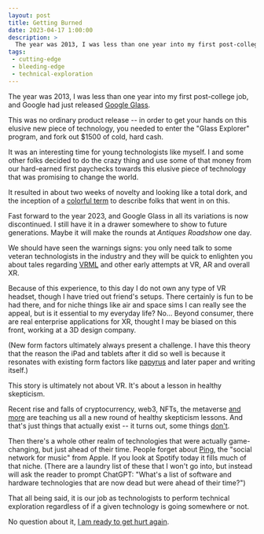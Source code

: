 ```yaml
---
layout: post
title: Getting Burned
date: 2023-04-17 1:00:00
description: >
  The year was 2013, I was less than one year into my first post-college job, and Google had just released Google Glass.
tags:
 - cutting-edge
 - bleeding-edge
 - technical-exploration
---
```


The year was 2013, I was less than one year into my first post-college job, and Google had just released
[Google Glass](https://en.wikipedia.org/wiki/Google_Glass).

This was no ordinary product release -- in order to get your hands on this elusive new piece of technology, you needed
to enter the "Glass Explorer" program, and fork out $1500 of cold, hard cash.

It was an interesting time for young technologists like myself. I and some other folks decided to do the crazy thing
and use some of that money from our hard-earned first paychecks towards this elusive piece of technology that was
promising to change the world.

It resulted in about two weeks of novelty and looking like a total dork, and the inception of a
[colorful term](https://www.techopedia.com/definition/30095/glasshole) to describe folks that went in on this.

Fast forward to the year 2023, and Google Glass in all its variations is now discontinued. I still have it in a drawer
somewhere to show to future generations. Maybe it will make the rounds at _Antiques Roadshow_ one day.

We should have seen the warnings signs: you only need talk to some veteran technologists in the industry and they will
be quick to enlighten you about tales regarding [VRML](https://en.wikipedia.org/wiki/VRML) and other early attempts at
VR, AR and overall XR.

Because of this experience, to this day I do not own any type of VR headset, though I have tried out friend's setups.
There certainly is fun to be had there, and for niche things like air and space sims I can really see the appeal, but
is it essential to my everyday life? No... Beyond consumer, there are real enterprise applications for XR, thought I
may be biased on this front, working at a 3D design company.

(New form factors ultimately always present a challenge. I have this theory that the reason the iPad and tablets after
it did so well is because it resonates with existing form factors like [papyrus](https://en.wikipedia.org/wiki/Papyrus)
and later paper and writing itself.)

This story is ultimately not about VR. It's about a lesson in healthy skepticism.

Recent rise and falls of cryptocurrency, web3, NFTs, the metaverse [and more](https://en.wikipedia.org/wiki/FTX) are
teaching us all a new round of healthy skepticism lessons. And that's just things that actually exist -- it turns out,
some things [don't](https://en.wikipedia.org/wiki/Theranos).

Then there's a whole other realm of technologies that were actually game-changing, but just ahead of their time. People
forget about [Ping](https://en.wikipedia.org/wiki/ITunes_Ping), the "social network for music" from Apple. If you look
at Spotify today it fills much of that niche. (There are a laundry list of these that I won't go into, but instead will
ask the reader to prompt ChatGPT: "What's a list of software and hardware technologies that are now dead but were ahead
of their time?")

That all being said, it is our job as technologists to perform technical exploration regardless of if a given
technology is going somewhere or not.

No question about it, [I am ready to get hurt again](https://tvgag.com/gag/no-question-about-it/).
